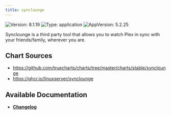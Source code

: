 ```yaml
---
title: synclounge
---
```


![Version: 8.1.19](https://img.shields.io/badge/Version-8.1.19-informational?style=flat-square) ![Type: application](https://img.shields.io/badge/Type-application-informational?style=flat-square) ![AppVersion: 5.2.25](https://img.shields.io/badge/AppVersion-5.2.25-informational?style=flat-square)

Synclounge is a third party tool that allows you to watch Plex in sync with your friends/family, wherever you are.

## Chart Sources

- https://github.com/truecharts/charts/tree/master/charts/stable/synclounge
- https://ghcr.io/linuxserver/synclounge

## Available Documentation

- [**Changelog**](./CHANGELOG.md)
